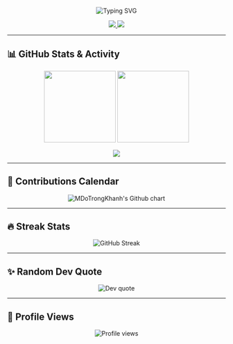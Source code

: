 <!-- Typing SVG -->
<p align="center">
  <img src="https://readme-typing-svg.herokuapp.com?font=Fira+Code&size=25&pause=1000&color=00F79B&center=true&vCenter=true&width=500&lines=Hi%2C+I'm+KhanhSF;Coder+%7C+Football+Fan+%7C+Chess+Lover;Fan+of+Real+Madrid" alt="Typing SVG" />
</p>

<!-- Social Links -->
<p align="center">
  <a href="https://discord.com/users/khanhduo">
    <img src="https://img.shields.io/badge/Discord-khanhduo-5865F2?style=for-the-badge&logo=discord&logoColor=white" />
  </a>
  <a href="https://www.chess.com/member/DTK-LQA-TN-YB-12-13">
    <img src="https://img.shields.io/badge/Chess.com-DTK--LQA--TN--YB--12--13-81b64c?style=for-the-badge&logo=chess&logoColor=white" />
  </a>
</p>

---

## 📊 GitHub Stats & Activity  

<p align="center">
  <img src="https://github-readme-stats.vercel.app/api?username=MDoTrongKhanh&show_icons=true&theme=tokyonight&count_private=true" height="165" />
  <img src="https://github-readme-stats.vercel.app/api/top-langs/?username=MDoTrongKhanh&layout=compact&theme=tokyonight" height="165" />
</p>

<p align="center">
  <img src="https://github-readme-activity-graph.vercel.app/graph?username=MDoTrongKhanh&theme=react-dark&hide_border=true&area=true" />
</p>


---

## 📅 Contributions Calendar
<p align="center">
  <img src="https://ghchart.rshah.org/00F79B/MDoTrongKhanh" alt="MDoTrongKhanh's Github chart" />
</p>

---

## 🔥 Streak Stats
<p align="center">
  <img src="https://streak-stats.demolab.com?user=MDoTrongKhanh&theme=tokyonight&hide_border=true" alt="GitHub Streak" />
</p>

---

## ✨ Random Dev Quote
<p align="center">
  <img src="https://quotes-github-readme.vercel.app/api?type=horizontal&theme=tokyonight" alt="Dev quote" />
</p>

---

## 👀 Profile Views
<p align="center">
  <img src="https://komarev.com/ghpvc/?username=MDoTrongKhanh&label=Profile%20Views&color=00F79B&style=for-the-badge" alt="Profile views" />
</p>
